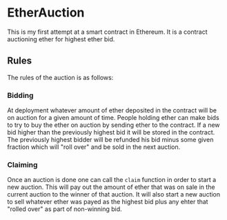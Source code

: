 # EtherAuction
This is my first attempt at a smart contract in Ethereum. It is a contract auctioning ether for highest ether bid.

## Rules

The rules of the auction is as follows:

### Bidding
At deployment whatever amount of ether deposited in the contract will be on auction for a given amount of time. People holding ether can make bids to try to buy the ether on auction by sending ether to the contract. If a new bid higher than the previously highest bid it will be stored in the contract. The previously highest bidder will be refunded his bid minus some given fraction which will "roll over" and be sold in the next auction.  

### Claiming
Once an auction is done one can call the `claim` function in order to start a new auction. This will pay out the amount of ether that was on sale in the current auction to the winner of that auction. It will also start a new auction to sell whatever ether was payed as the highest bid plus any ehter that "rolled over" as part of non-winning bid.  
